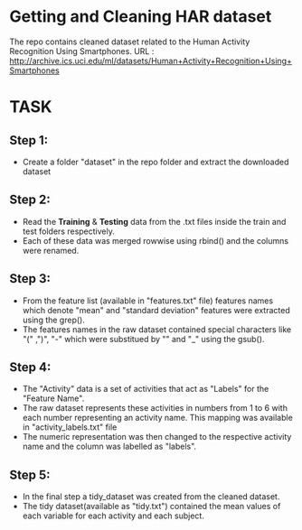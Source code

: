 # Getting and Cleaning HAR dataset
The repo contains cleaned dataset related to the Human Activity Recognition Using Smartphones. 
URL : http://archive.ics.uci.edu/ml/datasets/Human+Activity+Recognition+Using+Smartphones

# TASK

## Step 1:
- Create a folder "dataset" in the repo folder and extract the downloaded dataset

## Step 2:
- Read the <b>Training</b> & <b>Testing</b> data from the .txt files inside the train and test folders respectively. 
- Each of these data was merged rowwise using rbind() and the columns were renamed. 

## Step 3:
- From the feature list (available in "features.txt" file) features names which denote "mean" and "standard deviation" features were extracted using the grep(). 
- The features names in the raw dataset contained special characters like "(" ,")", "-" which were substitued by "" and "_" using the gsub().

## Step 4:
- The "Activity" data is a set of activities that act as "Labels" for the "Feature Name".
- The raw dataset represents these activities in numbers from 1 to 6 with each number representing an activity name. This mapping was available in "activity_labels.txt" file
- The numeric representation was then changed to the respective activity name and the column was labelled as "labels".

## Step 5: 
- In the final step a tidy_dataset was created from the cleaned dataset. 
- The tidy dataset(available as "tidy.txt") contained the mean values of each variable for each activity and each subject.
